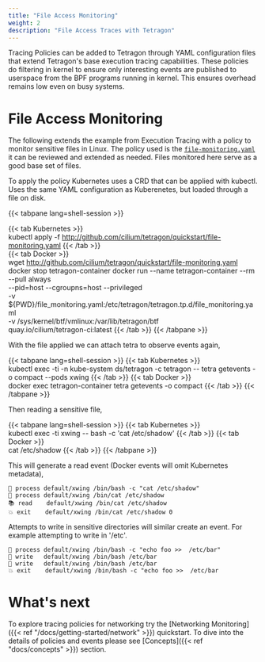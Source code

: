 ```yaml
---
title: "File Access Monitoring"
weight: 2
description: "File Access Traces with Tetragon"
---
```


Tracing Policies can be added to Tetragon through YAML configuration files
that extend Tetragon's base execution tracing capabilities. These policies
do filtering in kernel to ensure only interesting events are published
to userspace from the BPF programs running in kernel. This ensures overhead
remains low even on busy systems.

# File Access Monitoring

The following extends the example from Execution Tracing with a policy to
monitor sensitive files in Linux. The policy used is the [`file-monitoring.yaml`](https://github.com/cilium/tetragon/blob/main/quickstart/file-monitoring.yaml) it can be reviewed and extended
as needed. Files monitored here serve as a good base set of files.

To apply the policy Kubernetes uses a CRD that can be applied with kubectl.
Uses the same YAML configuration as Kuberenetes, but loaded through a file
on disk.

{{< tabpane lang=shell-session >}}

{{< tab Kubernetes >}}          
kubectl apply -f http://github.com/cilium/tetragon/quickstart/file-monitoring.yaml
{{< /tab >}}                                                                                                                                                                                   
{{< tab Docker >}}          
wget http://github.com/cilium/tetragon/quickstart/file-monitoring.yaml
docker stop tetragon-container
docker run --name tetragon-container --rm --pull always \
  --pid=host --cgroupns=host --privileged               \
  -v ${PWD}/file_monitoring.yaml:/etc/tetragon/tetragon.tp.d/file_monitoring.yaml \
  -v /sys/kernel/btf/vmlinux:/var/lib/tetragon/btf      \
  quay.io/cilium/tetragon-ci:latest
{{< /tab >}}
{{< /tabpane >}}

With the file applied we can attach tetra to observe events again,

{{< tabpane lang=shell-session >}}
{{< tab Kubernetes >}}          
 kubectl exec -ti -n kube-system ds/tetragon -c tetragon -- tetra getevents -o compact --pods xwing
{{< /tab >}}
{{< tab Docker >}}          
docker exec tetragon-container tetra getevents -o compact
{{< /tab >}}
{{< /tabpane >}}

Then reading a sensitive file,

{{< tabpane lang=shell-session >}}
{{< tab Kubernetes >}}          
 kubectl exec -ti xwing -- bash -c 'cat /etc/shadow'
{{< /tab >}}
{{< tab Docker >}}          
cat /etc/shadow
{{< /tab >}}
{{< /tabpane >}}

This will generate a read event (Docker events will omit Kubernetes metadata),

```shell-session
🚀 process default/xwing /bin/bash -c "cat /etc/shadow"
🚀 process default/xwing /bin/cat /etc/shadow
📚 read    default/xwing /bin/cat /etc/shadow
💥 exit    default/xwing /bin/cat /etc/shadow 0
```

Attempts to write in sensitive directories will similar create an event. For example attempting to write in '/etc'.

```shell-session
🚀 process default/xwing /bin/bash -c "echo foo >>  /etc/bar"
📝 write   default/xwing /bin/bash /etc/bar
📝 write   default/xwing /bin/bash /etc/bar
💥 exit    default/xwing /bin/bash -c "echo foo >>  /etc/bar
```

# What's next

To explore tracing policies for networking try the [Networking Monitoring]({{< ref "/docs/getting-started/network" >}}) quickstart.
To dive into the details of policies and events please see [Concepts]({{< ref "docs/concepts" >}}) section.
